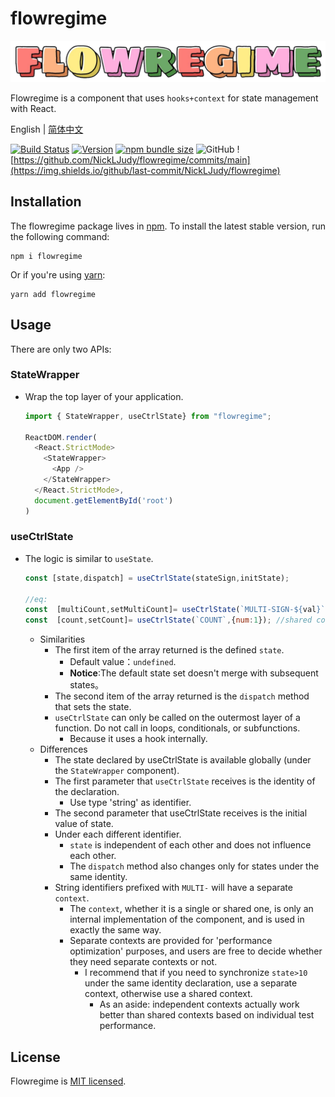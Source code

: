 # flowregime

![logo](./logo.png)

Flowregime is a component that uses `hooks+context` for state management with React.

English | [简体中文](./README-zh_CN.md) 

[![Build Status](https://travis-ci.com/NickLJudy/flowregime.svg?branch=main)](https://travis-ci.com/NickLJudy/flowregime)
[![Version](https://img.shields.io/npm/v/flowregime.svg?maxAge=300&label=version&colorB=007ec6&maxAge=300)](./package.json)
[![npm bundle size](https://img.shields.io/bundlephobia/minzip/flowregime)](https://bundlephobia.com/package/flowregime)
![GitHub](https://img.shields.io/github/license/NickLJudy/flowregime)
![https://github.com/NickLJudy/flowregime/commits/main](https://img.shields.io/github/last-commit/NickLJudy/flowregime)

## Installation

The flowregime package lives in [npm](https://www.npmjs.com/get-npm). To install the latest stable version, run the following command:

```shell
npm i flowregime
```

Or if you're using [yarn](https://classic.yarnpkg.com/en/docs/install/):

```shell
yarn add flowregime
```

## Usage
There are only two APIs:

### StateWrapper
* Wrap the top layer of your application.
  ```js
  import { StateWrapper, useCtrlState} from "flowregime";

  ReactDOM.render(
    <React.StrictMode>
      <StateWrapper>
        <App />
      </StateWrapper>
    </React.StrictMode>,
    document.getElementById('root')
  )
  ```

### useCtrlState
* The logic is similar to `useState`.
  ```js
  const [state,dispatch] = useCtrlState(stateSign,initState);
  
  //eq:
  const  [multiCount,setMultiCount]= useCtrlState(`MULTI-SIGN-${val}`); //independent context
  const  [count,setCount]= useCtrlState(`COUNT`,{num:1}); //shared context
  ```
  * Similarities
    * The first item of the array returned is the defined `state`.
      * Default value：`undefined`.
      * **Notice**:The default state set doesn't merge with subsequent states。
    * The second item of the array returned is the `dispatch` method that sets the state.
    * `useCtrlState` can only be called on the outermost layer of a function. Do not call in loops, conditionals, or subfunctions.
      * Because it uses a hook internally.
  * Differences
    * The state declared by useCtrlState is available globally (under the `StateWrapper` component).
    * The first parameter that `useCtrlState` receives is the identity of the declaration.
      * Use type 'string' as identifier.
    * The second parameter that useCtrlState receives is the initial value of state.
    * Under each different identifier.
      * `state` is independent of each other and does not influence each other.
      * The `dispatch` method also changes only for states under the same identity.
    * String identifiers prefixed with `MULTI-` will have a separate `context`.
      * The `context`, whether it is a single or shared one, is only an internal implementation of the component, and is used in exactly the same way.
      * Separate contexts are provided for 'performance optimization' purposes, and users are free to decide whether they need separate contexts or not.
        * I recommend that if you need to synchronize `state>10` under the same identity declaration, use a separate context, otherwise use a shared context.
          * As an aside: independent contexts actually work better than shared contexts based on individual test performance.

## License
Flowregime is [MIT licensed](./LICENSE).
